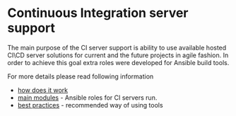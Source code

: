 # Continuous Integration server support

The main purpose of the CI server support is ability to use available hosted CI\CD server solutions for current and the future projects in agile fashion.
In order to achieve this goal extra roles were developed for Ansible build tools.

For more details please read following information

  * [how does it work](ci/doc/how_does_it_work.md)
  * [main modules](ci/doc/modules.md) - Ansible roles for CI servers run.
  * [best practices](ci/doc/best_practices.md) - recommended way of using tools

